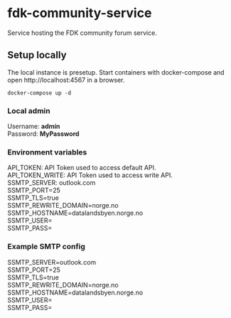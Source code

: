 # fdk-community-service
Service hosting the FDK community forum service.

## Setup locally
The local instance is presetup. Start containers with docker-compose and open http://localhost:4567 in a browser.
```
docker-compose up -d
```

### Local admin
Username: **admin**<br/>
Password: **MyPassword**

### Environment variables
API_TOKEN: API Token used to access default API.<br/>
API_TOKEN_WRITE: API Token used to access write API.<br/>
SSMTP_SERVER: outlook.com<br/>
SSMTP_PORT=25<br/>
SSMTP_TLS=true<br/>
SSMTP_REWRITE_DOMAIN=norge.no<br/>
SSMTP_HOSTNAME=datalandsbyen.norge.no<br/>
SSMTP_USER=<br/>
SSMTP_PASS=

### Example SMTP config
SSMTP_SERVER=outlook.com<br/>
SSMTP_PORT=25<br/>
SSMTP_TLS=true<br/>
SSMTP_REWRITE_DOMAIN=norge.no<br/>
SSMTP_HOSTNAME=datalandsbyen.norge.no<br/>
SSMTP_USER=<br/>
SSMTP_PASS=